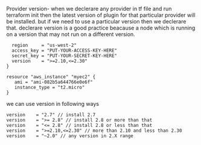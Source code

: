 Provider version- 
               when we declerare any provider in tf file and run terraform init 
then the latest version of plugin for that particular provider will be installed.
but if we need to use a particular version then we declerare that. 
declerare version is a good practice beacause a node which is running on a version 
that may not run on a different version.

```provider "aws" {
  region     = "us-west-2"
  access_key = "PUT-YOUR-ACCESS-KEY-HERE"
  secret_key = "PUT-YOUR-SECRET-KEY-HERE"
  version    = ">=2.10,<=2.30"
}

resource "aws_instance" "myec2" {
   ami = "ami-082b5a644766e0e6f"
   instance_type = "t2.micro"
}
```
we can use version in following ways
```
version    = "2.7" // install 2.7
version    = ">= 2.8" // install 2.8 or more than that
version    = "<= 2.8" // install 2.8 or less than that
version    = ">=2.10,<=2.30" // more than 2.10 and less than 2.30
version    = "~2.0" // any version in 2.X range
```
